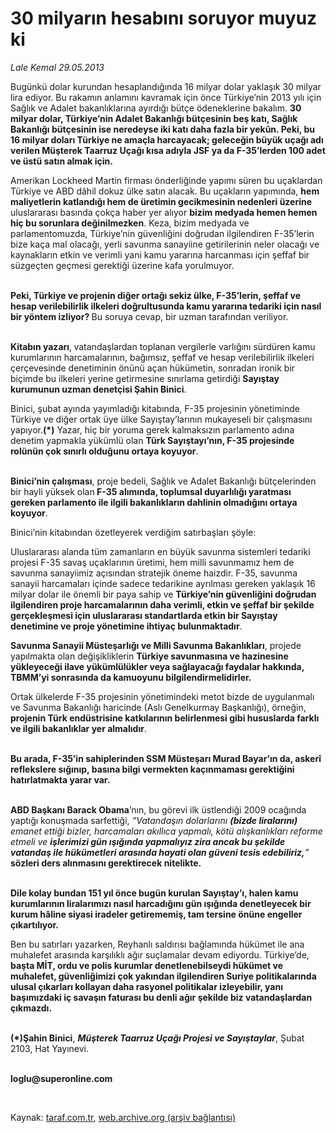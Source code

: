 # 30 milyarın hesabını soruyor muyuz ki

*Lale Kemal 29.05.2013*

<div class="yazi"><p>Bugünkü dolar kurundan hesaplandığında 16 milyar dolar yaklaşık 30 milyar lira ediyor. Bu rakamın anlamını kavramak için önce Türkiye’nin 2013 yılı için Sağlık ve Adalet bakanlıklarına ayırdığı bütçe ödeneklerine bakalım. <b>30 milyar dolar, Türkiye’nin Adalet Bakanlığı bütçesinin beş katı, Sağlık Bakanlığı bütçesinin ise neredeyse iki katı daha fazla bir yekûn. Peki, bu 16 milyar doları Türkiye ne amaçla harcayacak; geleceğin büyük uçağı adı verilen Müşterek Taarruz Uçağı kısa adıyla JSF ya da F-35’lerden 100 adet ve üstü satın almak için. </b></p>
<p>Amerikan Lockheed Martin firması önderliğinde yapımı süren bu uçaklardan Türkiye ve ABD dâhil dokuz ülke satın alacak. Bu uçakların yapımında, <b>hem maliyetlerin katlandığı hem de üretimin gecikmesinin nedenleri üzerine</b> uluslararası basında çokça haber yer alıyor <b>bizim medyada hemen hemen hiç bu sorunlara değinilmezken</b>. Keza, bizim medyada ve parlamentomuzda, Türkiye’nin güvenliğini doğrudan ilgilendiren F-35’lerin bize kaça mal olacağı, yerli savunma sanayiine getirilerinin neler olacağı ve kaynakların etkin ve verimli yani kamu yararına harcanması için şeffaf bir süzgeçten geçmesi gerektiği üzerine kafa yorulmuyor.</p>
<p><b><br/>Peki, Türkiye ve projenin diğer ortağı sekiz ülke, F-35’lerin, şeffaf ve hesap verilebilirlik ilkeleri doğrultusunda kamu yararına tedariki için nasıl bir yöntem izliyor? </b>Bu soruya cevap, bir uzman tarafından veriliyor.<b> </b></p>
<p><b><br/>Kitabın yazarı</b>,<b> </b>vatandaşlardan toplanan vergilerle varlığını sürdüren kamu kurumlarının harcamalarının, bağımsız, şeffaf ve hesap verilebilirlik ilkeleri çerçevesinde denetiminin önünü açan hükümetin, sonradan ironik bir biçimde bu ilkeleri yerine getirmesine sınırlama getirdiği <b>Sayıştay kurumunun uzman denetçisi Şahin Binici</b>. </p>
<p>Binici, şubat ayında yayımladığı kitabında, F-35 projesinin yönetiminde Türkiye ve diğer ortak üye ülke Sayıştay’larının mukayeseli bir çalışmasını yapıyor.<b>(*)</b> Yazar, hiç bir yoruma gerek kalmaksızın parlamento adına denetim yapmakla yükümlü olan <b>Türk Sayıştayı’nın, F-35 projesinde rolünün çok sınırlı olduğunu ortaya koyuyor</b>. </p>
<p><b><br/>Binici’nin çalışması</b>, proje bedeli, Sağlık ve Adalet Bakanlığı bütçelerinden bir hayli yüksek olan<b> F-35 alımında, toplumsal duyarlılığı yaratması gereken parlamento ile ilgili bakanlıkların dahlinin olmadığını ortaya koyuyor</b>. </p>
<p>Binici’nin kitabından özetleyerek verdiğim satırbaşları şöyle:</p>
<p> Uluslararası alanda tüm zamanların en büyük savunma sistemleri tedariki projesi F-35 savaş uçaklarının üretimi, hem milli savunmamız hem de savunma sanayiimiz açısından stratejik öneme haizdir. F-35, savunma sanayii harcamaları içinde sadece tedarikine ayrılması gereken yaklaşık 16 milyar dolar ile önemli bir paya sahip ve <b>Türkiye’nin güvenliğini doğrudan ilgilendiren proje harcamalarının daha verimli, etkin ve şeffaf bir şekilde gerçekleşmesi için uluslararası standartlarda etkin bir Sayıştay denetimine ve proje yönetimine ihtiyaç bulunmaktadır</b>.</p>
<p> <b>Savunma Sanayii Müsteşarlığı ve Milli Savunma Bakanlıkları</b>, projede yapılmakta olan değişikliklerin <b>Türkiye savunmasına ve hazinesine yükleyeceği ilave yükümlülükler veya sağlayacağı faydalar hakkında, TBMM’yi sonrasında da kamuoyunu bilgilendirmelidirler.</b></p>
<p> Ortak ülkelerde F-35 projesinin yönetimindeki metot bizde de uygulanmalı ve Savunma Bakanlığı haricinde (Aslı Genelkurmay Başkanlığı), örneğin, <b>projenin Türk endüstrisine katkılarının belirlenmesi gibi hususlarda farklı ve ilgili bakanlıklar yer almalıdır</b>.</p>
<p><b><br/>Bu arada, F-35’in sahiplerinden SSM Müsteşarı Murad Bayar’ın da, askerî reflekslere sığınıp, basına bilgi vermekten kaçınmaması gerektiğini hatırlatmakta yarar var. </b></p>
<p><b><br/>ABD Başkanı Barack Obama</b>’nın, bu görevi ilk üstlendiği 2009 ocağında yaptığı konuşmada sarfettiği, <i>“Vatandaşın dolarlarını <b>(bizde liralarını)</b> emanet ettiği bizler, harcamaları akıllıca yapmalı, kötü alışkanlıkları reforme etmeli ve <b>işlerimizi gün ışığında yapmalıyız zira ancak bu şekilde vatandaş ile hükümetleri arasında hayati olan güveni tesis edebiliriz,</b>”</i><b> sözleri ders alınmasını gerektirecek nitelikte. </b></p>
<p><b><br/>Dile kolay bundan 151 yıl önce bugün kurulan Sayıştay’ı, halen kamu kurumlarının liralarımızı nasıl harcadığını gün ışığında denetleyecek bir kurum hâline siyasi iradeler getirememiş, tam tersine önüne engeller çıkartılıyor.</b></p>
<p>Ben bu satırları yazarken, Reyhanlı saldırısı bağlamında hükümet ile ana muhalefet arasında karşılıklı ağır suçlamalar devam ediyordu. Türkiye’de, <b>başta MİT, ordu ve polis kurumlar denetlenebilseydi hükümet ve muhalefet, güvenliğimizi çok yakından ilgilendiren Suriye politikalarında ulusal çıkarları kollayan daha rasyonel politikalar izleyebilir, yanı başımızdaki iç savaşın faturası bu denli ağır şekilde biz vatandaşlardan çıkmazdı.</b></p>
<p><b><br/>(*)</b><b>Şahin Binici</b>, <b><i>Müşterek Taarruz Uçağı Projesi ve Sayıştaylar</i></b>, Şubat 2103, Hat Yayınevi.</p><b>
<p><br/>loglu@superonline.com</p>
<p></p></b> 
</div>

Kaynak: [taraf.com.tr](http://www.taraf.com.tr:80/lale-kemal/makale-30-milyarin-hesabini-soruyor-muyuz-ki.htm), [web.archive.org (arşiv bağlantısı)](http://web.archive.org/web/20130614060033/http://www.taraf.com.tr:80/lale-kemal/makale-30-milyarin-hesabini-soruyor-muyuz-ki.htm)
